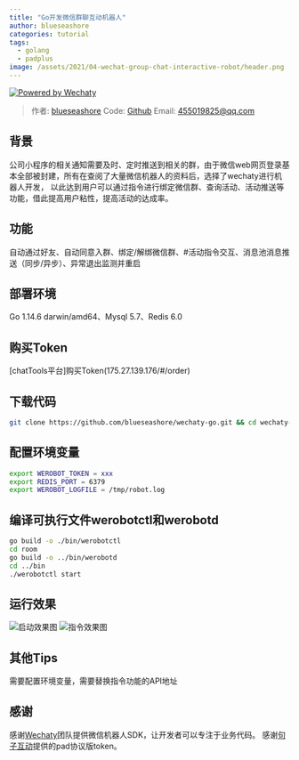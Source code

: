```yaml
---
title: "Go开发微信群聊互动机器人"
author: blueseashore
categories: tutorial
tags:
  - golang
  - padplus
image: /assets/2021/04-wechat-group-chat-interactive-robot/header.png
---
```


[![Powered by Wechaty](https://img.shields.io/badge/Powered%20By-Wechaty-brightgreen.svg)](https://wechaty.js.org)

> 作者: [blueseashore](https://github.com/blueseashore)
> Code: [Github](https://github.com/blueseashore/wechaty-go)
> Email: 455019825@qq.com

## 背景

公司小程序的相关通知需要及时、定时推送到相关的群，由于微信web网页登录基本全部被封建，所有在查阅了大量微信机器人的资料后，选择了wechaty进行机器人开发，
以此达到用户可以通过指令进行绑定微信群、查询活动、活动推送等功能，借此提高用户粘性，提高活动的达成率。

## 功能

自动通过好友、自动同意入群、绑定/解绑微信群、#活动指令交互、消息池消息推送（同步/异步）、异常退出监测并重启

## 部署环境

Go 1.14.6 darwin/amd64、Mysql 5.7、Redis 6.0

## 购买Token

[chatTools平台]购买Token(175.27.139.176/#/order)

## 下载代码

```sh
git clone https://github.com/blueseashore/wechaty-go.git && cd wechaty-go
```

## 配置环境变量

```sh
export WEROBOT_TOKEN = xxx
export REDIS_PORT = 6379
export WEROBOT_LOGFILE = /tmp/robot.log
```

## 编译可执行文件werobotctl和werobotd

```sh
go build -o ./bin/werobotctl
cd room
go build -o ../bin/werobotd
cd ../bin
./werobotctl start
```

## 运行效果

![启动效果图](/assets/2021/04-wechat-group-chat-interactive-robot/start.png)
![指令效果图](/assets/2021/04-wechat-group-chat-interactive-robot/bind.png)

## 其他Tips

需要配置环境变量，需要替换指令功能的API地址

## 感谢

感谢[Wechaty](https://wechaty.js.org/)团队提供微信机器人SDK，让开发者可以专注于业务代码。
感谢[句子互动](https://www.juzibot.com)提供的pad协议版token。

